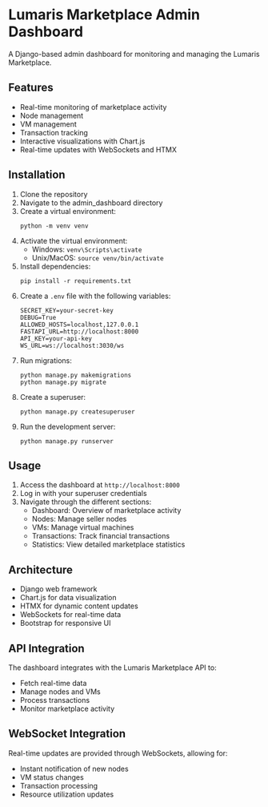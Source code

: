 # Lumaris Marketplace Admin Dashboard

A Django-based admin dashboard for monitoring and managing the Lumaris Marketplace.

## Features

- Real-time monitoring of marketplace activity
- Node management
- VM management
- Transaction tracking
- Interactive visualizations with Chart.js
- Real-time updates with WebSockets and HTMX

## Installation

1. Clone the repository
2. Navigate to the admin_dashboard directory
3. Create a virtual environment:
   ```
   python -m venv venv
   ```
4. Activate the virtual environment:
   - Windows: `venv\Scripts\activate`
   - Unix/MacOS: `source venv/bin/activate`
5. Install dependencies:
   ```
   pip install -r requirements.txt
   ```
6. Create a `.env` file with the following variables:
   ```
   SECRET_KEY=your-secret-key
   DEBUG=True
   ALLOWED_HOSTS=localhost,127.0.0.1
   FASTAPI_URL=http://localhost:8000
   API_KEY=your-api-key
   WS_URL=ws://localhost:3030/ws
   ```
7. Run migrations:
   ```
   python manage.py makemigrations
   python manage.py migrate
   ```
8. Create a superuser:
   ```
   python manage.py createsuperuser
   ```
9. Run the development server:
   ```
   python manage.py runserver
   ```

## Usage

1. Access the dashboard at `http://localhost:8000`
2. Log in with your superuser credentials
3. Navigate through the different sections:
   - Dashboard: Overview of marketplace activity
   - Nodes: Manage seller nodes
   - VMs: Manage virtual machines
   - Transactions: Track financial transactions
   - Statistics: View detailed marketplace statistics

## Architecture

- Django web framework
- Chart.js for data visualization
- HTMX for dynamic content updates
- WebSockets for real-time data
- Bootstrap for responsive UI

## API Integration

The dashboard integrates with the Lumaris Marketplace API to:
- Fetch real-time data
- Manage nodes and VMs
- Process transactions
- Monitor marketplace activity

## WebSocket Integration

Real-time updates are provided through WebSockets, allowing for:
- Instant notification of new nodes
- VM status changes
- Transaction processing
- Resource utilization updates

